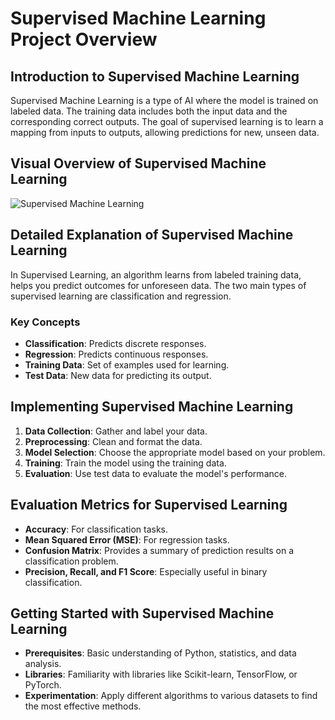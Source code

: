 
# Supervised Machine Learning Project Overview

## Introduction to Supervised Machine Learning
Supervised Machine Learning is a type of AI where the model is trained on labeled data. The training data includes both the input data and the corresponding correct outputs. The goal of supervised learning is to learn a mapping from inputs to outputs, allowing predictions for new, unseen data.

## Visual Overview of Supervised Machine Learning
![Supervised Machine Learning](https://miro.medium.com/v2/resize:fit:679/1*yhWeJgi0vKj-qHvt0G6uFw.gif)

## Detailed Explanation of Supervised Machine Learning
In Supervised Learning, an algorithm learns from labeled training data, helps you predict outcomes for unforeseen data. The two main types of supervised learning are classification and regression.

### Key Concepts
- **Classification**: Predicts discrete responses.
- **Regression**: Predicts continuous responses.
- **Training Data**: Set of examples used for learning.
- **Test Data**: New data for predicting its output.

## Implementing Supervised Machine Learning
1. **Data Collection**: Gather and label your data.
2. **Preprocessing**: Clean and format the data.
3. **Model Selection**: Choose the appropriate model based on your problem.
4. **Training**: Train the model using the training data.
5. **Evaluation**: Use test data to evaluate the model's performance.

## Evaluation Metrics for Supervised Learning
- **Accuracy**: For classification tasks.
- **Mean Squared Error (MSE)**: For regression tasks.
- **Confusion Matrix**: Provides a summary of prediction results on a classification problem.
- **Precision, Recall, and F1 Score**: Especially useful in binary classification.

## Getting Started with Supervised Machine Learning
- **Prerequisites**: Basic understanding of Python, statistics, and data analysis.
- **Libraries**: Familiarity with libraries like Scikit-learn, TensorFlow, or PyTorch.
- **Experimentation**: Apply different algorithms to various datasets to find the most effective methods.

